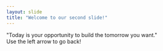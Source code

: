 ```yaml
---
layout: slide
title: "Welcome to our second slide!"
---
```

"Today is your opportunity to build the tomorrow you want."<br/>
Use the left arrow to go back!

